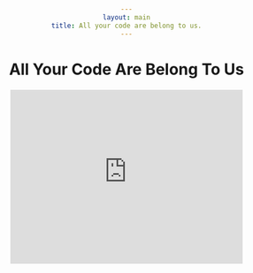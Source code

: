 ```yaml
---
layout: main
title: All your code are belong to us.
---
```

<style>
 body {
 	text-align: center;
 }
 h1 {
 	margin-bottom:20px;
 }
</style>

All Your Code Are Belong To Us
==========

<iframe width="420" height="315" src="http://www.youtube.com/embed/qItugh-fFgg?autoplay=1" frameborder="0" allowfullscreen="1">
</iframe>